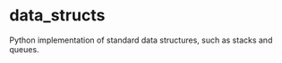 data_structs
============

Python implementation of standard data structures, such as stacks and queues.
